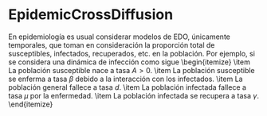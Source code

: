 # EpidemicCrossDiffusion

En epidemiología es usual considerar modelos de EDO, únicamente temporales, que toman en consideración la proporción total de susceptibles, infectados, recuperados, etc. en la población. Por ejemplo, si se considera una dinámica de infección como sigue
    \begin{itemize}
        \item La población susceptible nace a tasa $A > 0$.
        \item La población susceptible se enferma a tasa $\beta$ debido a la interacción con los infectados.
        \item La población general fallece a tasa $d$.
        \item La población infectada fallece a tasa $\mu$ por la enfermedad.
        \item La población infectada se recupera a tasa $\gamma$.
    \end{itemize}
